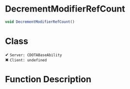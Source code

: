 # DecrementModifierRefCount
```js	
void DecrementModifierRefCount()
```
# Class
✔ `Server: CDOTABaseAbility`  
✖ `Client: undefined`  

# Function Description


